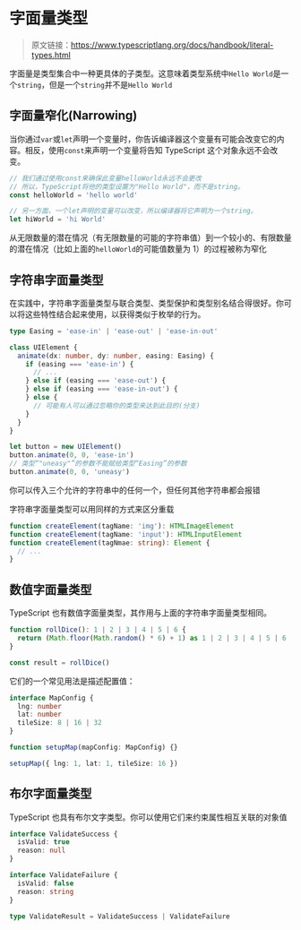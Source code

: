 # 字面量类型

> 原文链接：<https://www.typescriptlang.org/docs/handbook/literal-types.html>

字面量是类型集合中一种更具体的子类型。这意味着类型系统中`Hello World`是一个`string`，但是一个`string`并不是`Hello World`

## 字面量窄化(Narrowing)

当你通过`var`或`let`声明一个变量时，你告诉编译器这个变量有可能会改变它的内容。相反，使用`const`来声明一个变量将告知 TypeScript 这个对象永远不会改变。

```ts
// 我们通过使用const来确保此变量helloWorld永远不会更改
// 所以，TypeScript将他的类型设置为"Hello World"，而不是string。
const helloWorld = 'hello world'

// 另一方面，一个let声明的变量可以改变，所以编译器将它声明为一个string。
let hiWorld = 'hi World'
```

从无限数量的潜在情况（有无限数量的可能的字符串值）到一个较小的、有限数量的潜在情况（比如上面的`helloWorld`的可能值数量为 1）的过程被称为窄化

## 字符串字面量类型

在实践中，字符串字面量类型与联合类型、类型保护和类型别名结合得很好。你可以将这些特性结合起来使用，以获得类似于枚举的行为。

```ts
type Easing = 'ease-in' | 'ease-out' | 'ease-in-out'

class UIElement {
  animate(dx: number, dy: number, easing: Easing) {
    if (easing === 'ease-in') {
      // ...
    } else if (easing === 'ease-out') {
    } else if (easing === 'ease-in-out') {
    } else {
      // 可能有人可以通过忽略你的类型来达到此目的(分支)
    }
  }
}

let button = new UIElement()
button.animate(0, 0, 'ease-in')
// 类型“"uneasy"”的参数不能赋给类型“Easing”的参数
button.animate(0, 0, 'uneasy')
```

你可以传入三个允许的字符串中的任何一个，但任何其他字符串都会报错

字符串字面量类型可以用同样的方式来区分重载

```ts
function createElement(tagName: 'img'): HTMLImageElement
function createElement(tagName: 'input'): HTMLInputElement
function createElement(tagNmae: string): Element {
  // ...
}
```

## 数值字面量类型

TypeScript 也有数值字面量类型，其作用与上面的字符串字面量类型相同。

```ts
function rollDice(): 1 | 2 | 3 | 4 | 5 | 6 {
  return (Math.floor(Math.random() * 6) + 1) as 1 | 2 | 3 | 4 | 5 | 6
}

const result = rollDice()
```

它们的一个常见用法是描述配置值：

```ts
interface MapConfig {
  lng: number
  lat: number
  tileSize: 8 | 16 | 32
}

function setupMap(mapConfig: MapConfig) {}

setupMap({ lng: 1, lat: 1, tileSize: 16 })
```

## 布尔字面量类型

TypeScript 也具有布尔文字类型。你可以使用它们来约束属性相互关联的对象值

```ts
interface ValidateSuccess {
  isValid: true
  reason: null
}

interface ValidateFailure {
  isValid: false
  reason: string
}

type ValidateResult = ValidateSuccess | ValidateFailure
```
